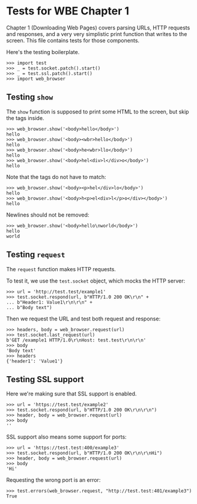 Tests for WBE Chapter 1
=======================

Chapter 1 (Downloading Web Pages) covers parsing URLs, HTTP requests
and responses, and a very very simplistic print function that writes
to the screen. This file contains tests for those components.

Here's the testing boilerplate.

    >>> import test
    >>> _ = test.socket.patch().start()
    >>> _ = test.ssl.patch().start()
    >>> import web_browser
    

Testing `show`
--------------

The `show` function is supposed to print some HTML to the screen, but
skip the tags inside.

    >>> web_browser.show('<body>hello</body>')
    hello
    >>> web_browser.show('<body><wbr>hello</body>')
    hello
    >>> web_browser.show('<body>he<wbr>llo</body>')
    hello
    >>> web_browser.show('<body>hel<div>l</div>o</body>')
    hello

Note that the tags do not have to match:

    >>> web_browser.show('<body><p>hel</div>lo</body>')
    hello
    >>> web_browser.show('<body>h<p>el<div>l</p>o</div></body>')
    hello
    
Newlines should not be removed:

    >>> web_browser.show('<body>hello\nworld</body>')
    hello
    world

Testing `request`
-----------------

The `request` function makes HTTP requests.

To test it, we use the `test.socket` object, which mocks the HTTP server:

    >>> url = 'http://test.test/example1'
    >>> test.socket.respond(url, b"HTTP/1.0 200 OK\r\n" +
    ... b"Header1: Value1\r\n\r\n" +
    ... b"Body text")

Then we request the URL and test both request and response:

    >>> headers, body = web_browser.request(url)
    >>> test.socket.last_request(url)
    b'GET /example1 HTTP/1.0\r\nHost: test.test\r\n\r\n'
    >>> body
    'Body text'
    >>> headers
    {'header1': 'Value1'}

Testing SSL support
-------------------

Here we're making sure that SSL support is enabled.

    >>> url = 'https://test.test/example2'
    >>> test.socket.respond(url, b"HTTP/1.0 200 OK\r\n\r\n")
    >>> header, body = web_browser.request(url)
    >>> body
    ''

SSL support also means some support for ports:

    >>> url = 'https://test.test:400/example3'
    >>> test.socket.respond(url, b"HTTP/1.0 200 OK\r\n\r\nHi")
    >>> header, body = web_browser.request(url)
    >>> body
    'Hi'

Requesting the wrong port is an error:

    >>> test.errors(web_browser.request, "http://test.test:401/example3")
    True

